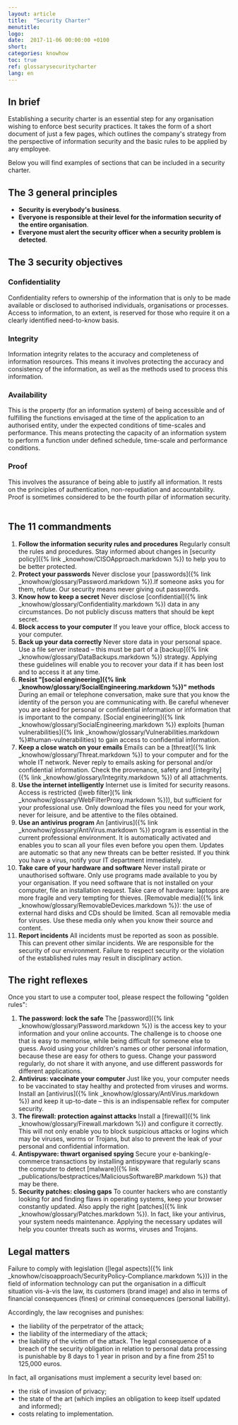 ```yaml
---
layout: article
title:  "Security Charter"
menutitle:
logo:
date:  2017-11-06 00:00:00 +0100
short:
categories: knowhow
toc: true
ref: glossarysecuritycharter
lang: en
---
```

## In brief
Establishing a security charter is an essential step for any organisation wishing to enforce best security practices. It takes the form of a short document of just a few pages, which outlines the company's strategy from the perspective of information security and the basic rules to be applied by any employee.

Below you will find examples of sections that can be included in a security charter.

## The 3 general principles
* **Security is everybody's business**.
* **Everyone is responsible at their level for the information security of the entire organisation**.
* **Everyone must alert the security officer when a security problem is detected**.

## The 3 security objectives

### Confidentiality
Confidentiality refers to ownership of the information that is only to be made available or disclosed to authorised individuals, organisations or processes. Access to information, to an extent, is reserved for those who require it on a clearly identified need-to-know basis.

### Integrity
Information integrity relates to the accuracy and completeness of information resources. This means it involves protecting the accuracy and consistency of the information, as well as the methods used to process this information.

### Availability
This is the property (for an information system) of being accessible and of fulfilling the functions envisaged at the time of the application to an authorised entity, under the expected conditions of time-scales and performance. This means protecting the capacity of an information system to perform a function under defined schedule, time-scale and performance conditions.

### Proof
This involves the assurance of being able to justify all information.
It rests on the principles of authentication, non-repudiation and accountability.
Proof is sometimes considered to be the fourth pillar of information security.
 
## The 11 commandments
1. **Follow the information security rules and procedures**
  Regularly consult the rules and procedures. Stay informed about changes in [security policy]({% link _knowhow/CISOApproach.markdown %}) to help you to be better protected.
2. **Protect your passwords**
  Never disclose your [passwords]({% link _knowhow/glossary/Password.markdown %}).If someone asks you for them, refuse. Our security means never giving out passwords.
3. **Know how to keep a secret**
  Never disclose [confidential]({% link _knowhow/glossary/Confidentiality.markdown %}) data in any circumstances.
  Do not publicly discuss matters that should be kept secret.
4. **Block access to your computer**
  If you leave your office, block access to your computer.
5. **Back up your data correctly**
  Never store data in your personal space. Use a file server instead – this must be part of a [backup]({% link _knowhow/glossary/DataBackups.markdown %}) strategy. Applying these guidelines will enable you to recover your data if it has been lost and to access it at any time.
6. **Resist "[social engineering]({% link _knowhow/glossary/SocialEngineering.markdown %})" methods**
  During an email or telephone conversation, make sure that you know the identity of the person you are communicating with. Be careful whenever you are asked for personal or confidential information or information that is important to the company. [Social engineering]({% link _knowhow/glossary/SocialEngineering.markdown %}) exploits [human vulnerabilities]({% link _knowhow/glossary/Vulnerabilities.markdown %}#human-vulnerabilities) to gain access to confidential information.
7. **Keep a close watch on your emails**
  Emails can be a [threat]({% link _knowhow/glossary/Threat.markdown %}) to your computer and for the whole IT network. Never reply to emails asking for personal and/or confidential information. Check the provenance, safety and [integrity]({% link _knowhow/glossary/Integrity.markdown %}) of all attachments.
8. **Use the internet intelligently**
  Internet use is limited for security reasons. Access is restricted ([web filter](% link _knowhow/glossary/WebFilterProxy.markdown %})), but sufficient for your professional use. Only download the files you need for your work, never for leisure, and be attentive to the files obtained.
9. **Use an antivirus program**
  An [antivirus]({% link _knowhow/glossary/AntiVirus.markdown %}) program is essential in the current professional environment. It is automatically activated and enables you to scan all your files even before you open them. Updates are automatic so that any new threats can be better resisted. If you think you have a virus, notify your IT department immediately.
10. **Take care of your hardware and software**
  Never install pirate or unauthorised software. Only use programs made available to you by your organisation. If you need software that is not installed on your computer, file an installation request.
  Take care of hardware: laptops are more fragile and very tempting for thieves.
  [Removable media]({% link _knowhow/glossary/RemovableDevices.markdown %}): the use of external hard disks and CDs should be limited. Scan all removable media for viruses. Use these media only when you know their source and content.
11. **Report incidents**
  All incidents must be reported as soon as possible. This can prevent other similar incidents. We are responsible for the security of our environment.
  Failure to respect security or the violation of the established rules may result in disciplinary action.

## The right reflexes
Once you start to use a computer tool, please respect the following "golden rules":

1. **The password: lock the safe**
  The [password]({% link _knowhow/glossary/Password.markdown %}) is the access key to your information and your online accounts. The challenge is to choose one that is easy to memorise, while being difficult for someone else to guess. Avoid using your children's names or other personal information, because these are easy for others to guess. Change your password regularly, do not share it with anyone, and use different passwords for different applications.
2. **Antivirus: vaccinate your computer**
  Just like you, your computer needs to be vaccinated to stay healthy and protected from viruses and worms. Install an [antivirus]({% link _knowhow/glossary/AntiVirus.markdown %}) and keep it up-to-date – this is an indispensable reflex for computer security.
3. **The firewall: protection against attacks**
  Install a [firewall]({% link _knowhow/glossary/Firewall.markdown %}) and configure it correctly. This will not only enable you to block suspicious attacks or logins which may be viruses, worms or Trojans, but also to prevent the leak of your personal and confidential information.
4. **Antispyware: thwart organised spying**
  Secure your e-banking/e-commerce transactions by installing antispyware that regularly scans the computer to detect [malware]({% link _publications/bestpractices/MaliciousSoftwareBP.markdown %}) that may be there.
5. **Security patches: closing gaps**
  To counter hackers who are constantly looking for and finding flaws in operating systems, keep your browser constantly updated. Also apply the right [patches]({% link _knowhow/glossary/Patches.markdown %}). In fact, like your antivirus, your system needs maintenance. Applying the necessary updates will help you counter threats such as worms, viruses and Trojans.

## Legal matters
Failure to comply with legislation ([legal aspects]({% link _knowhow/cisoapproach/SecurityPolicy-Compliance.markdown %})) in the field of information technology can put the organisation in a difficult situation vis-à-vis the law, its customers (brand image) and also in terms of financial consequences (fines) or criminal consequences (personal liability).

Accordingly, the law recognises and punishes:

* the liability of the perpetrator of the attack;
* the liability of the intermediary of the attack;
* the liability of the victim of the attack. The legal consequence of a breach of the security obligation in relation to personal data processing is punishable by 8 days to 1 year in prison and by a fine from 251 to 125,000 euros.

In fact, all organisations must implement a security level based on:

* the risk of invasion of privacy;
* the state of the art (which implies an obligation to keep itself updated and informed);
* costs relating to implementation.
